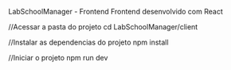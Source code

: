 LabSchoolManager - Frontend
Frontend desenvolvido com React

//Acessar a pasta do projeto
cd LabSchoolManager/client

//Instalar as dependencias do projeto
npm install

//Iniciar o projeto
npm run dev

